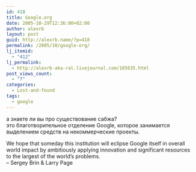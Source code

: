 ```yaml
---
id: 418
title: Google.org
date: 2005-10-29T12:36:00+02:00
author: alexrb
layout: post
guid: http://alexrb.name/?p=418
permalink: /2005/10/google-org/
lj_itemid:
  - "412"
lj_permalink:
  - http://alexrb-aka-ral.livejournal.com/105635.html
post_views_count:
  - "7"
categories:
  - Lost-and-found
tags:
  - google
---
```

а знаете ли вы про существование сабжа?  
это благотворительное отделение Google, которое занимается выделением средств на некоммерческие проекты.

We hope that someday this institution will eclipse Google itself in overall world impact by ambitiously applying innovation and significant resources to the largest of the world’s problems.  
&#8211; Sergey Brin & Larry Page